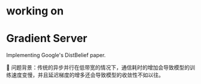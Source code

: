 # working on 
# Gradient Server
Implementing Google's DistBelief paper.

	问题背景：传统的异步并行在低带宽的情况下，通信耗时的增加会导致模型的训练速度变慢，并且延迟梯度的增多还会导致模型的收敛性不如以往。
